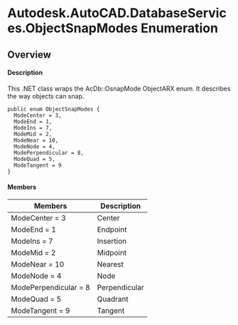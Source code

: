 # Autodesk.AutoCAD.DatabaseServices.ObjectSnapModes Enumeration

## Overview

#### Description
This .NET class wraps the AcDb::OsnapMode ObjectARX enum. 
It describes the way objects can snap.
```text
public enum ObjectSnapModes {
  ModeCenter = 3,
  ModeEnd = 1,
  ModeIns = 7,
  ModeMid = 2,
  ModeNear = 10,
  ModeNode = 4,
  ModePerpendicular = 8,
  ModeQuad = 5,
  ModeTangent = 9
}
```

#### Members

| Members | Description |
| --- | --- |
| ModeCenter = 3 | Center |
| ModeEnd = 1 | Endpoint |
| ModeIns = 7 | Insertion |
| ModeMid = 2 | Midpoint |
| ModeNear = 10 | Nearest |
| ModeNode = 4 | Node |
| ModePerpendicular = 8 | Perpendicular |
| ModeQuad = 5 | Quadrant |
| ModeTangent = 9 | Tangent |